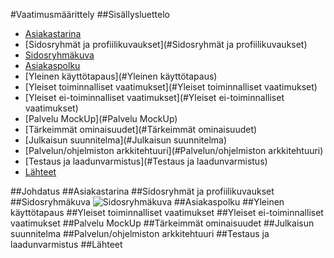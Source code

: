 #Vaatimusmäärittely
##Sisällysluettelo

* [Asiakastarina](#Asiakastarina)
* [Sidosryhmät ja profiilikuvaukset](#Sidosryhmät ja profiilikuvaukset)
* [Sidosryhmäkuva](#Sidosryhmäkuva)
* [Asiakaspolku](#Asiakaspolku)
* [Yleinen käyttötapaus](#Yleinen käyttötapaus)
* [Yleiset toiminnalliset vaatimukset](#Yleiset toiminnalliset vaatimukset)
* [Yleiset ei-toiminnalliset vaatimukset](#Yleiset ei-toiminnalliset vaatimukset)
* [Palvelu MockUp](#Palvelu MockUp)
* [Tärkeimmät ominaisuudet](#Tärkeimmät ominaisuudet)
* [Julkaisun suunnitelma](#Julkaisun suunnitelma)
* [Palvelun/ohjelmiston arkkitehtuuri](#Palvelun/ohjelmiston arkkitehtuuri)
* [Testaus ja laadunvarmistus](#Testaus ja laadunvarmistus)
* [Lähteet](#Lähteet)

##Johdatus
##Asiakastarina
##Sidosryhmät ja profiilikuvaukset
##Sidosryhmäkuva
![Sidosryhmäkuva](https://github.com/K2177/Ohjelmistosuunnittelu/blob/master/Images/Untitled%20Diagram.png)
##Asiakaspolku
##Yleinen käyttötapaus
##Yleiset toiminnalliset vaatimukset
##Yleiset ei-toiminnalliset vaatimukset
##Palvelu MockUp
##Tärkeimmät ominaisuudet
##Julkaisun suunnitelma
##Palvelun/ohjelmiston arkkitehtuuri
##Testaus ja laadunvarmistus
##Lähteet
